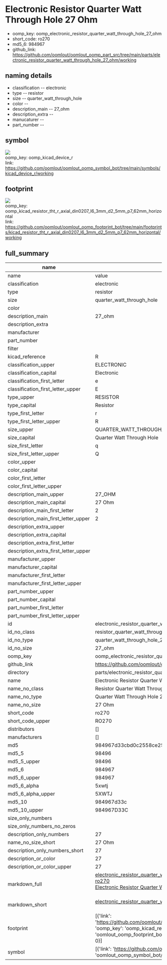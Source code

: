 # Electronic Resistor Quarter Watt Through Hole 27 Ohm

  
* oomp_key: oomp_electronic_resistor_quarter_watt_through_hole_27_ohm 
* short_code: ro270
* md5_6: 984967  
* github_link: https://github.com/oomlout/oomlout_oomp_part_src/tree/main/parts/electronic_resistor_quarter_watt_through_hole_27_ohm/working  
## naming details
* classification -- electronic
* type -- resistor
* size -- quarter_watt_through_hole
* color -- 
* description_main -- 27_ohm
* description_extra -- 
* manucaturer -- 
* part_number -- 



## symbol

![](symbol/{index}}/working/working_600.png)  
oomp_key: oomp_kicad_device_r  
link: https://github.com/oomlout/oomlout_oomp_symbol_bot/tree/main/symbols/kicad_device_r/working  

## footprint

![](footprint/{index}/working/working_600.png)  
oomp_key: oomp_kicad_resistor_tht_r_axial_din0207_l6_3mm_d2_5mm_p7_62mm_horizontal  
link: https://github.com/oomlout/oomlout_oomp_footprint_bot/tree/main/footprints/kicad_resistor_tht_r_axial_din0207_l6_3mm_d2_5mm_p7_62mm_horizontal/working  

## full_summary
| name | value | 
| --- | --- | 
| name | value | 
| classification | electronic | 
| type | resistor | 
| size | quarter_watt_through_hole | 
| color |  | 
| description_main | 27_ohm | 
| description_extra |  | 
| manufacturer |  | 
| part_number |  | 
| filter |  | 
| kicad_reference | R | 
| classification_upper | ELECTRONIC | 
| classification_capital | Electronic | 
| classification_first_letter | e | 
| classification_first_letter_upper | E | 
| type_upper | RESISTOR | 
| type_capital | Resistor | 
| type_first_letter | r | 
| type_first_letter_upper | R | 
| size_upper | QUARTER_WATT_THROUGH_HOLE | 
| size_capital | Quarter Watt Through Hole | 
| size_first_letter | q | 
| size_first_letter_upper | Q | 
| color_upper |  | 
| color_capital |  | 
| color_first_letter |  | 
| color_first_letter_upper |  | 
| description_main_upper | 27_OHM | 
| description_main_capital | 27 Ohm | 
| description_main_first_letter | 2 | 
| description_main_first_letter_upper | 2 | 
| description_extra_upper |  | 
| description_extra_capital |  | 
| description_extra_first_letter |  | 
| description_extra_first_letter_upper |  | 
| manufacturer_upper |  | 
| manufacturer_capital |  | 
| manufacturer_first_letter |  | 
| manufacturer_first_letter_upper |  | 
| part_number_upper |  | 
| part_number_capital |  | 
| part_number_first_letter |  | 
| part_number_first_letter_upper |  | 
| id | electronic_resistor_quarter_watt_through_hole_27_ohm | 
| id_no_class | resistor_quarter_watt_through_hole_27_ohm | 
| id_no_type | quarter_watt_through_hole_27_ohm | 
| id_no_size | 27_ohm | 
| oomp_key | oomp_electronic_resistor_quarter_watt_through_hole_27_ohm | 
| github_link | https://github.com/oomlout/oomlout_oomp_part_src/tree/main/parts/electronic_resistor_quarter_watt_through_hole_27_ohm/working | 
| directory | parts/electronic_resistor_quarter_watt_through_hole_27_ohm | 
| name | Electronic Resistor Quarter Watt Through Hole 27 Ohm | 
| name_no_class | Resistor Quarter Watt Through Hole 27 Ohm | 
| name_no_type | Quarter Watt Through Hole 27 Ohm | 
| name_no_size | 27 Ohm | 
| short_code | ro270 | 
| short_code_upper | RO270 | 
| distributors | [] | 
| manufacturers | [] | 
| md5 | 984967d33cbd0c2558ce25231e929984 | 
| md5_5 | 98496 | 
| md5_5_upper | 98496 | 
| md5_6 | 984967 | 
| md5_6_upper | 984967 | 
| md5_6_alpha | 5xwtj | 
| md5_6_alpha_upper | 5XWTJ | 
| md5_10 | 984967d33c | 
| md5_10_upper | 984967D33C | 
| size_only_numbers |  | 
| size_only_numbers_no_zeros |  | 
| description_only_numbers | 27 | 
| name_no_size_short | 27 Ohm | 
| description_only_numbers_short | 27 | 
| description_or_color | 27 | 
| description_or_color_upper | 27 | 
| markdown_full | [electronic_resistor_quarter_watt_through_hole_27_ohm](https://github.com/oomlout/oomlout_oomp_part_src/tree/main/parts/electronic_resistor_quarter_watt_through_hole_27_ohm/working)<br>[ro270](https://github.com/oomlout/oomlout_oomp_part_src/tree/main/parts/electronic_resistor_quarter_watt_through_hole_27_ohm/working)<br>[Electronic Resistor Quarter Watt Through Hole 27 Ohm](https://github.com/oomlout/oomlout_oomp_part_src/tree/main/parts/electronic_resistor_quarter_watt_through_hole_27_ohm/working)<br><br> | 
| markdown_short | [electronic_resistor_quarter_watt_through_hole_27_ohm](https://github.com/oomlout/oomlout_oomp_part_src/tree/main/parts/electronic_resistor_quarter_watt_through_hole_27_ohm/working)<br><br> | 
| footprint | [{'link': 'https://github.com/oomlout/oomlout_oomp_footprint_bot/tree/main/foootprntss/kicad_resistor_tht_r_axial_din0207_l6_3mm_d2_5mm_p7_62mm_horizontal', 'oomp_key': 'oomp_kicad_resistor_tht_r_axial_din0207_l6_3mm_d2_5mm_p7_62mm_horizontal', 'directory': 'oomlout_oomp_footprint_bot/footprints/kicad_resistor_tht_r_axial_din0207_l6_3mm_d2_5mm_p7_62mm_horizontal//working/working.kicad_mod', 'index': 0}] | 
| symbol | [{'link': 'https://github.com/oomlout/oomlout_oomp_symbol_bot/tree/main/symbols/kicad_device_r', 'oomp_key': 'oomp_kicad_device_r', 'directory': 'oomlout_oomp_symbol_bot/symbols/kicad_device_r//working/working.kicad_sym', 'index': 0}] | 
